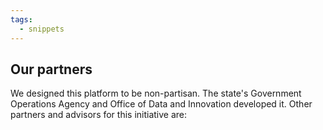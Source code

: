 ```yaml
---
tags:
  - snippets
--- 
```

## Our partners

We designed this platform to be non-partisan. The state's Government Operations Agency and Office of Data and Innovation developed it. Other partners and advisors for this initiative are: